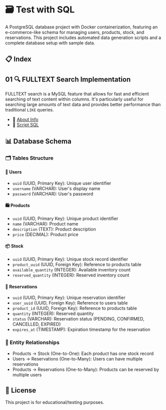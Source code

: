 # 🗃️ Test with SQL

A PostgreSQL database project with Docker containerization, featuring an e-commerce-like schema for managing users, products, stock, and reservations. This project includes automated data generation scripts and a complete database setup with sample data.

## 📋 Index

## 01 🔍 FULLTEXT Search Implementation

FULLTEXT search is a MySQL feature that allows for fast and efficient searching of text content within columns. It's particularly useful for searching large amounts of text data and provides better performance than traditional `LIKE` queries.

- 📄 [About Info](test/01.FULLTEXT/01.FULLTEXT.md)
- 💾 [Script SQL](test/01.FULLTEXT/implementation.sql)

## 📊 Database Schema

### 🗂️ Tables Structure

#### 👥 Users

- `uuid` (UUID, Primary Key): Unique user identifier
- `username` (VARCHAR): User's display name
- `password` (VARCHAR): User's password

#### 🛍️ Products

- `uuid` (UUID, Primary Key): Unique product identifier
- `name` (VARCHAR): Product name
- `description` (TEXT): Product description
- `price` (DECIMAL): Product price

#### 📦 Stock

- `uuid` (UUID, Primary Key): Unique stock record identifier
- `product_uuid` (UUID, Foreign Key): Reference to products table
- `available_quantity` (INTEGER): Available inventory count
- `reserved_quantity` (INTEGER): Reserved inventory count

#### 📝 Reservations

- `uuid` (UUID, Primary Key): Unique reservation identifier
- `user_uuid` (UUID, Foreign Key): Reference to users table
- `product_id` (UUID, Foreign Key): Reference to products table
- `quantity` (INTEGER): Reserved quantity
- `status` (VARCHAR): Reservation status (PENDING, CONFIRMED, CANCELLED, EXPIRED)
- `expires_at` (TIMESTAMP): Expiration timestamp for the reservation

### 🔗 Entity Relationships

- Products → Stock (One-to-One): Each product has one stock record
- Users → Reservations (One-to-Many): Users can have multiple reservations
- Products → Reservations (One-to-Many): Products can be reserved by multiple users

## 📄 License

This project is for educational/testing purposes.
